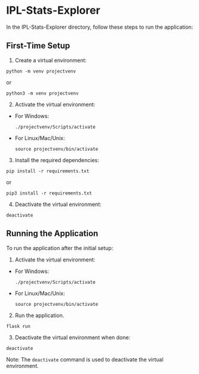 # IPL-Stats-Explorer

In the IPL-Stats-Explorer directory, follow these steps to run the application:

## First-Time Setup

1. Create a virtual environment:

  ```
  python -m venv projectvenv
  ```
  or
  ```
  python3 -m venv projectvenv
  ```


2. Activate the virtual environment:
- For Windows:
  ```
  ./projectvenv/Scripts/activate
  ```
- For Linux/Mac/Unix:
  ```
  source projectvenv/bin/activate
  ```

3. Install the required dependencies:

  ```
  pip install -r requirements.txt
  ```
  or
  ```
  pip3 install -r requirements.txt
  ```

4. Deactivate the virtual environment:

  ```
  deactivate
  ```


## Running the Application

To run the application after the initial setup:

1. Activate the virtual environment:
- For Windows:
  ```
  ./projectvenv/Scripts/activate
  ```
- For Linux/Mac/Unix:
  ```
  source projectvenv/bin/activate
  ```

2. Run the application.
  ```
  flask run
  ```

3. Deactivate the virtual environment when done:

  ```
  deactivate
  ```


Note: The `deactivate` command is used to deactivate the virtual environment.
